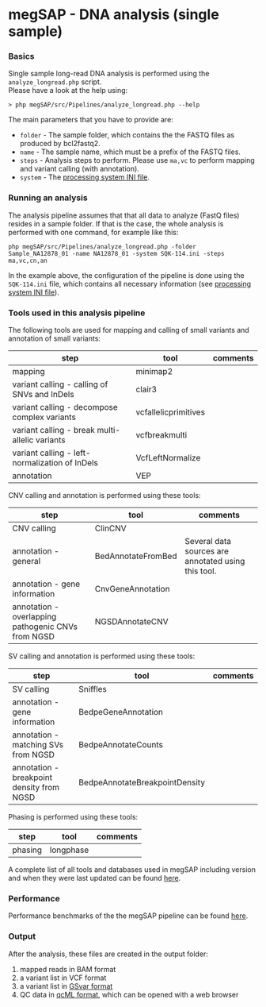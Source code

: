 # megSAP - DNA analysis (single sample)

### Basics

Single sample long-read DNA analysis is performed using the `analyze_longread.php` script.  
Please have a look at the help using:

	> php megSAP/src/Pipelines/analyze_longread.php --help

The main parameters that you have to provide are:

* `folder` - The sample folder, which contains the the FASTQ files as produced by bcl2fastq2.
* `name` - The sample name, which must be a prefix of the FASTQ files.
* `steps` -  Analysis steps to perform. Please use `ma,vc` to perform mapping and variant calling (with annotation).
* `system` - The [processing system INI file](processing_system_ini_file.md).

### Running an analysis

The analysis pipeline assumes that that all data to analyze (FastQ files) resides in a sample folder. If that is the case, the whole analysis is performed with one command, for example like this:

	php megSAP/src/Pipelines/analyze_longread.php -folder Sample_NA12878_01 -name NA12878_01 -system SQK-114.ini -steps ma,vc,cn,an

In the example above, the configuration of the pipeline is done using the `SQK-114.ini` file, which contains all necessary information (see [processing system INI file](processing_system_ini_file.md)).



### Tools used in this analysis pipeline

The following tools are used for mapping and calling of small variants and annotation of small variants:

| step                                           | tool                 | comments  |
|------------------------------------------------|----------------------|-----------|
| mapping                                        | minimap2             |           |
| variant calling - calling of SNVs and InDels   | clair3               |           |
| variant calling - decompose complex variants   | vcfallelicprimitives |           |
| variant calling - break multi-allelic variants | vcfbreakmulti        |           |
| variant calling - left-normalization of InDels | VcfLeftNormalize     |           |
| annotation                                     | VEP                  |           |

CNV calling and annotation is performed using these tools:

| step                                               | tool                 | comments                                            |
|----------------------------------------------------|----------------------|-----------------------------------------------------|
| CNV calling                                        | ClinCNV              |                                                     |
| annotation - general                               | BedAnnotateFromBed   | Several data sources are annotated using this tool. |
| annotation - gene information                      | CnvGeneAnnotation    |                                                     |
| annotation - overlapping pathogenic CNVs from NGSD | NGSDAnnotateCNV      |                                                     |

SV calling and annotation is performed using these tools:

| step                                      | tool                            | comments   |
|-------------------------------------------|---------------------------------|------------|
| SV calling                                | Sniffles                        |            |
| annotation - gene information             | BedpeGeneAnnotation             |            |
| annotation - matching SVs from NGSD       | BedpeAnnotateCounts             |            |
| annotation - breakpoint density from NGSD | BedpeAnnotateBreakpointDensity  |            |

Phasing is performed using these tools:

| step                                      | tool                            | comments   |
|-------------------------------------------|---------------------------------|------------|
| phasing                                   | longphase                       |            |



A complete list of all tools and databases used in megSAP including version and when they were last updated can be found [here](update_overview.md).

### Performance

Performance benchmarks of the the megSAP pipeline can be found [here](performance.md).

### Output

After the analysis, these files are created in the output folder:

1. mapped reads in BAM format  
2. a variant list in VCF format
3. a variant list in [GSvar format](https://github.com/imgag/ngs-bits/tree/master/doc/GSvar/gsvar_format.md)
4. QC data in [qcML format](https://www.ncbi.nlm.nih.gov/pubmed/24760958), which can be opened with a web browser


